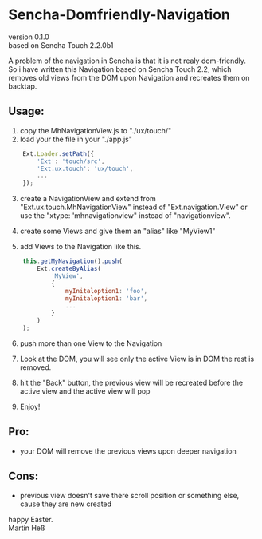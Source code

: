 Sencha-Domfriendly-Navigation
=============================

version 0.1.0  
based on Sencha Touch 2.2.0b1

A problem of the navigation in Sencha is that it is not realy dom-friendly.  
So i have written this Navigation based on Sencha Touch 2.2, which removes old views from the DOM upon Navigation and recreates them on backtap.

Usage:
------

1. copy the MhNavigationView.js to "./ux/touch/"
2. load your the file in your "./app.js"
```javascript
    Ext.Loader.setPath({
    	'Ext': 'touch/src',
    	'Ext.ux.touch': 'ux/touch',
    	...
    });
```
3. create a NavigationView and extend from "Ext.ux.touch.MhNavigationView" instead of "Ext.navigation.View"
or use the "xtype: 'mhnavigationview" instead of "navigationview".

4. create some Views and give them an "alias" like "MyView1"

5. add Views to the Navigation like this.

```javascript
    this.getMyNavigation().push(
    	Ext.createByAlias(
    		'MyView',
    		{
    			myInitaloption1: 'foo',
    			myInitaloption1: 'bar',
    			...
    		}
    	)
    ); 
```
6. push more than one View to the Navigation

7. Look at the DOM, you will see only the active View is in DOM the rest is removed.

8. hit the "Back" button, the previous view will be recreated before the active view and the active view will pop

9. Enjoy!


Pro:
----

- your DOM will remove the previous views upon deeper navigation

Cons:
-----

- previous view doesn't save there scroll position or something else, cause they are new created


happy Easter.<br>
Martin Heß
